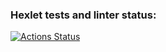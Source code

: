 ### Hexlet tests and linter status:
[![Actions Status](https://github.com/TheAtrAtr/java-project-72/workflows/hexlet-check/badge.svg)](https://github.com/TheAtrAtr/java-project-72/actions)